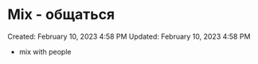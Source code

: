# Mix - общаться

Created: February 10, 2023 4:58 PM
Updated: February 10, 2023 4:58 PM

- mix with people